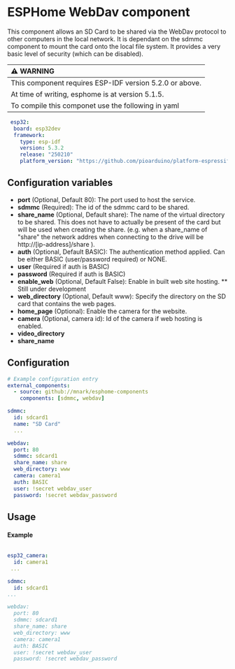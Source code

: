 # ESPHome WebDav component

This component allows an SD Card to be shared via the WebDav protocol to other computers in the local network. It is dependant on the sdmmc component to mount the card onto the local file system. It provides a very basic level of security (which can be disabled).


| :warning: WARNING                                       |
|:--------------------------------------------------------|
| This component requires ESP-IDF version 5.2.0 or above. |
| At time of writing, esphome is at version 5.1.5.        |
| To compile this componet use the following in yaml      |

```yaml
 esp32:
  board: esp32dev
  framework:
    type: esp-idf
    version: 5.3.2
    release: "250210"
    platform_version: "https://github.com/pioarduino/platform-espressif32/releases/download/stable/platform-espressif32.zip"

```

## Configuration variables

* **port** (Optional, Default 80): The port used to host the service.
* **sdmmc** (Required): The id of the sdmmc card to be shared.
* **share_name** (Optional, Default share): The name of the virtual directory to be shared. This does not have to actually be present of the card but will be used when creating the share. (e.g. when a share_name of "share" the network addres when connecting to the drive will be http://[ip-address]/share ).  
* **auth** (Optional, Default BASIC): The authentication method applied. Can be either BASIC (user/password required) or NONE.
* **user** (Required if auth is BASIC)
* **password** (Required if auth is BASIC)
* **enable_web** (Optional, Default False): Enable in built web site hosting. ** Still under development
* **web_directory** (Optional, Default www): Specify the directory on the SD card that contains the web pages.
* **home_page** (Optional): Enable the camera for the website.
* **camera** (Optional, camera id): Id of the camera if web hosting is enabled.
* **video_directory**
* **share_name**

## Configuration

```yaml
# Example configuration entry
external_components:
  - source: github://mnark/esphome-components
    components: [sdmmc, webdav]

sdmmc:
  id: sdcard1
  name: "SD Card"
  ...

webdav:
  port: 80
  sdmmc: sdcard1
  share_name: share
  web_directory: www
  camera: camera1
  auth: BASIC
  user: !secret webdav_user
  password: !secret webdav_password
```

## Usage

#### Example

```yaml

esp32_camera:
  id: camera1
 ...

sdmmc:
  id: sdcard1
...

webdav:
  port: 80
  sdmmc: sdcard1
  share_name: share
  web_directory: www
  camera: camera1
  auth: BASIC
  user: !secret webdav_user
  password: !secret webdav_password

```


